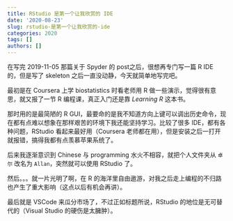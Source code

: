 ```yaml
---
title: RStudio 是第一个让我欣赏的 IDE
date: '2020-08-23'
slug: rstudio-是第一个让我欣赏的-ide
categories: 2020
tags: []
authors: []
---
```




在写完 2019-11-05 那篇关于 Spyder 的 post之后，很想再专门写一篇 R IDE 的，但是写了 skeleton 之后一直没动静，今天就简单地写完吧。

最初是在 Coursera 上学 biostatistics 时看老师用 R 做一些演示，觉得很有意思，就又报了一节 R 编程课，真正入门还是靠 _Learning R_ 这本书。

那时用的是最简陋的 R GUI，最要命的是我不知道方向上键可以调出历史命令，现在都有点难以想象在那样艰苦的环境下我还能坚持学习。比较了很多 IDE，都有各种问题，RStudio 看起来最好用（Coursera 老师都在用），但是安装之后一打开就报错，搞得我都有点羡慕苹果系统了。

后来我逐渐意识到 Chinese 与 programming 水火不相容，就把个人文件夹从 `卓尔` 改名为 `Allan`，突然就可以使用 RStudio 了。

然后。。。就一片光明了啊，在 R 的海洋里自由遨游，对我之后走上编程的不归路也产生了重大影响（这点以后有机会再讲）。

最后就是 VSCode 来瓜分市场了，不过正如标题所说，RStudio 的地位是无可替代的（Visual Studio 的硬伤是太臃肿）。
